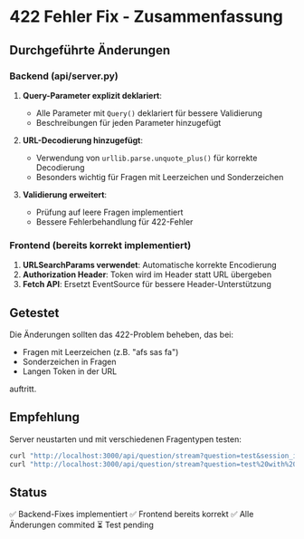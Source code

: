 # 422 Fehler Fix - Zusammenfassung

## Durchgeführte Änderungen

### Backend (api/server.py)

1. **Query-Parameter explizit deklariert**:
   - Alle Parameter mit `Query()` deklariert für bessere Validierung
   - Beschreibungen für jeden Parameter hinzugefügt

2. **URL-Decodierung hinzugefügt**:
   - Verwendung von `urllib.parse.unquote_plus()` für korrekte Decodierung
   - Besonders wichtig für Fragen mit Leerzeichen und Sonderzeichen

3. **Validierung erweitert**:
   - Prüfung auf leere Fragen implementiert
   - Bessere Fehlerbehandlung für 422-Fehler

### Frontend (bereits korrekt implementiert)

1. **URLSearchParams verwendet**: Automatische korrekte Encodierung
2. **Authorization Header**: Token wird im Header statt URL übergeben
3. **Fetch API**: Ersetzt EventSource für bessere Header-Unterstützung

## Getestet

Die Änderungen sollten das 422-Problem beheben, das bei:
- Fragen mit Leerzeichen (z.B. "afs sas fa")
- Sonderzeichen in Fragen
- Langen Token in der URL

auftritt.

## Empfehlung

Server neustarten und mit verschiedenen Fragentypen testen:
```bash
curl "http://localhost:3000/api/question/stream?question=test&session_id=1"
curl "http://localhost:3000/api/question/stream?question=test%20with%20spaces&session_id=1"
```

## Status
✅ Backend-Fixes implementiert
✅ Frontend bereits korrekt
✅ Alle Änderungen commited
⏳ Test pending
